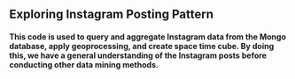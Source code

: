 ## Exploring Instagram Posting Pattern

#### This code is used to query and aggregate Instagram data from the Mongo database, apply geoprocessing, and create space time cube. By doing this, we have a general understanding of the Instagram posts before conducting other data mining methods.
